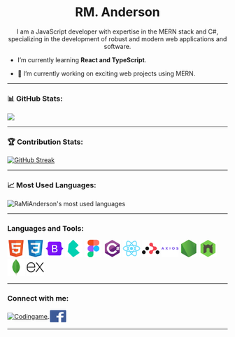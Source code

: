 

<h1 align="center">RM. Anderson</h1>

<p align="center">
  I am a JavaScript developer with expertise in the MERN stack and C#, specializing in the development of robust and modern web applications and software.
</p>

-  I’m currently learning **React and TypeScript**.

- 🔭 I’m currently working on exciting web projects using MERN.

---

<h3 align="left">📊 GitHub Stats:</h3>

<p align="left">
  <img align="center" src="https://github-readme-stats.vercel.app/api?username=RaMiAnderson&theme=vue-dark&show_icons=true&hide_border=true&count_private=true" />
</p>

---

<h3 align="left">🏆 Contribution Stats:</h3>

<!--
<p align="left">
  <img align="center" src="https://github-readme-streak-stats.herokuapp.com/?user=RaMiAnderson&count_private=true&include_all_commits=true" alt="GitHub Streak" />
</p> -->

  <a href="https://git.io/streak-stats">
    <img src="https://streak-stats.demolab.com?user=RaMiAnderson&theme=vue-dark&hide_border=true&date_format=j%20M%5B%20Y%5D" alt="GitHub Streak" />
  </a>


---

<h3 align="left">📈 Most Used Languages:</h3>
<p align="left">
  <img align="center" src="https://github-readme-stats-six-chi-52.vercel.app/api/top-langs?time_range=all_time&include_private=true&username=RaMiAnderson&compact=true&show_icons=true&locale=en&layout=compact&theme=vue-dark&hide_border=true&exclude_repo=github-readme-stats,RaMiAnderson.github.io&langs_count=8&size_weight=0.5&count_weight=0.5&hide=html,css,batchfile" alt="RaMiAnderson's most used languages" />
</p>

---

<h3 align="left">Languages and Tools:</h3>
<p align="left">
  <a href="https://developer.mozilla.org/en-US/docs/Web/HTML" target="_blank" style="text-decoration: none;" >
    <img src="https://github.com/devicons/devicon/blob/master/icons/html5/html5-original.svg" alt="HTML5" width="40" height="40"/>
  </a> 
  <a href="https://developer.mozilla.org/en-US/docs/Web/CSS" target="_blank" style="text-decoration: none;">
    <img src="https://github.com/devicons/devicon/blob/master/icons/css3/css3-original.svg" alt="CSS3" width="40" height="40"/>
  </a> 
  <a href="https://getbootstrap.com/" target="_blank" style="text-decoration: none;" >
    <img src="https://github.com/devicons/devicon/blob/master/icons/bootstrap/bootstrap-original.svg" alt="Bootstrap" width="40" height="40"/>
  </a>
  <a href="https://bulma.io/" target="_blank" style="text-decoration: none;" >
    <img src="https://github.com/devicons/devicon/blob/master/icons/bulma/bulma-plain.svg" alt="Bulma" width="40" height="40"/>
  </a>
  <a href="https://www.figma.com/" target="_blank" style="text-decoration: none;" >
    <img src="https://github.com/devicons/devicon/blob/master/icons/figma/figma-original.svg" alt="Bulma" width="40" height="40"/>
  </a>
  <a href="https://learn.microsoft.com/fr-fr/dotnet/csharp/" target="_blank" style="text-decoration: none;">
    <img src="https://github.com/devicons/devicon/blob/master/icons/csharp/csharp-original.svg" alt="CSharp" width="40" height="40"/>
  </a>
  <a href="https://react.dev/" target="_blank" style="text-decoration: none;" >
    <img src="https://github.com/devicons/devicon/blob/master/icons/react/react-original.svg" alt="React" width="40" height="40"/>
  </a>
  <a href="https://reactrouter.com/" target="_blank" style="text-decoration: none;" >
    <img src="https://github.com/devicons/devicon/blob/master/icons/reactrouter/reactrouter-original.svg" alt="React-Router" width="40" height="40"/>
  </a>
  <a href="https://axios-http.com/docs/intro" target="_blank" style="text-decoration: none;" >
    <img src="https://github.com/devicons/devicon/blob/master/icons/axios/axios-plain-wordmark.svg" alt="Axios" width="40" height="40"/>
  </a>
  <a href="https://nodejs.org/en/learn/getting-started/introduction-to-nodejs" target="_blank" style="text-decoration: none;" >
    <img src="https://github.com/devicons/devicon/blob/master/icons/nodejs/nodejs-original.svg" alt="Node.js" width="40" height="40"/>
  </a>
  <a href="https://nodemon.io/" target="_blank" style="text-decoration: none;" >
    <img src="https://github.com/devicons/devicon/blob/master/icons/nodemon/nodemon-original.svg" alt="Nodemon" width="40" height="40"/>
  </a>
  <a href="https://www.mongodb.com/fr-fr" target="_blank" style="text-decoration: none;" >
    <img src="https://github.com/devicons/devicon/blob/master/icons/mongodb/mongodb-original.svg" alt="MongoDB" width="40" height="40"/>
  </a>
<a href="https://expressjs.com/" target="_blank" style="text-decoration: none;" >
    <img src="https://github.com/devicons/devicon/blob/master/icons/express/express-original.svg" alt="Express.js" width="40" height="40"/>
  </a>

</p>

---

<h3 align="left">Connect with me:</h3>
<p align="left">
  <a href="https://www.codingame.com/profile/f2b4dc9826c46800d2495d68a4e42c0b0017665" target="_blank">
    <img align="center" src="https://static.codingame.com/assets/favicon_32_32.61e066ad.ico" alt="Codingame" height="30" width="30" />
  </a>
  <a href="https://web.facebook.com/profile.php?id=100079532394319" target="_blank">
    <img align="center" src="https://github.com/devicons/devicon/blob/master/icons/facebook/facebook-original.svg" alt="Facebook" height="30" width="40" />
  </a>
</p>

---



